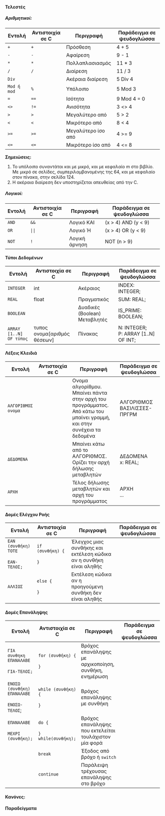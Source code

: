 

#### Τελεστές

##### Αριθμητικοί:

| **Εντολή**   | **Αντιστοιχία σε C**   | **Περιγραφή**      | **Παράδειγμα σε ψευδογλώσσα** |
| ------------ | ---------------------- | ------------------ | ----------------------------- |
| `+`          | `+`                    | Πρόσθεση           | 4 + 5                         |
| `-`          | `-`                    | Αφαίρεση           | 9 - 1                         |
| `*`          | `*`                    | Πολλαπλασιασμός    | 11 * 3                        |
| `/`          | `/`                    | Διαίρεση           | 11 / 3                        |
| `Div`        | ` `                    | Ακέραια διαίρεση   | 5 Div 4                       |
| `Mod ή mod`  | `%`                    | Υπόλοιπο           | 5 Mod 3                       |
| `=`          | `==`                   | Ισότητα            | 9 Mod 4 = 0                   |
| `<>`         | `!=`                   | Ανισότητα          | 3 <> 4                        |
| `>`          | `>`                    | Μεγαλύτερο από     | 5 > 2                         |
| `<`          | `<`                    | Μικρότερο από      | 8 < 4                         |
| `>=`         | `>=`                   | Μεγαλύτερο ίσο από | 4 >= 9                        |
| `<=`         | `<=`                   | Μικρότερο ίσο από  | 4 <= 8                        |

**Σημειώσεις:**
1. Το υπόλοιπο συναντάται και με μικρό, και με κεφαλαίο m στο βιβλίο. Με μικρό σε σελίδες, συμπεριλαμβανομένης της 64, και με κεφαλαίο στον πίνακα, στην σελίδα 124.
2. Η ακέραια διαίρεση δεν υποστηρίζεται απευθείας από την C.

##### Λογικοί:

| **Εντολή**   | **Αντιστοιχία σε C**   | **Περιγραφή** | **Παράδειγμα σε ψευδογλώσσα** |
| ------------ | ---------------------- | ------------- | ----------------------------- |
| `AND`        | `&&`                   | Λογικό ΚΑΙ    | (x > 4) AND (y < 9)           |
| `OR`         | `\|\|`                 | Λογικό Ή      | (x > 4) OR (y < 9)            |
| `NOT`        | `!`                    | Λογική άρνηση | NOT (n > 9)                   |

#### Τύποι Δεδομένων 

| **Εντολή**              | **Αντιστοιχία σε C**        | **Περιγραφή**                 | **Παράδειγμα σε ψευδογλώσσα**          |
| ----------------------- | --------------------------- | ----------------------------- | -------------------------------------- |
| `INTEGER`               | int                         | Ακέραιος                      | INDEX: INTEGER;                        |
| `REAL`                  | float                       | Πραγματικός                   | SUM: REAL;                             |
| `BOOLEAN`               |                             | Δυαδικές (Boolean) Μεταβλητές | IS_PRIME: BOOLEAN;                     |
| `ARRAY [1..N] OF τύπος` | τυπος ονομα[αριθμός θέσεων] | Πίνακας                       | N: INTEGER;<br>P: ARRAY [1..N] OF INT; |

#### Λέξεις Κλειδιά

| **Εντολή**         | **Αντιστοιχία σε C** | **Περιγραφή**                                                                                                             | **Παράδειγμα σε ψευδογλώσσα** |
| ------------------ | -------------------- | ------------------------------------------------------------------------------------------------------------------------- | ----------------------------- |
| `ΑΛΓΟΡΙΘΜΟΣ ονομα` |                      | Ονομα αλγορίθμου. Μπαίνει πάντα στην αρχή του προγράμματος.<br>Από κάτω του μπαίνει γραμμή, και στην συνέχεια τα δεδομένα | ΑΛΓΟΡΙΘΜΟΣ ΒΑΣΙΛΙΣΣΕΣ-ΠΡΓΡΜ   |
| `ΔΕΔΟΜΕΝΑ`         |                      | Μπαίνει κάτω από το ΑΛΓΟΡΙΘΜΟΣ. Ορίζει την αρχή δήλωσης μεταβλητών                                                        | ΔΕΔΟΜΕΝΑ<br>x: REAL;          |
| `ΑΡΧΗ`             |                      | Τέλος δήλωσης μεταβλητών και αρχή του προγράμματος                                                                        | ΑΡΧΗ<br>...                   |

#### Δομές Ελέγχου Ροής

| **Εντολή**                               | **Αντιστοιχία σε C**        | **Περιγραφή**                                                       | **Παράδειγμα σε ψευδογλώσσα** |
| ---------------------------------------- | --------------------------- | ------------------------------------------------------------------- | ----------------------------- |
| `ΕΑΝ (συνθήκη) ΤΟΤΕ`<br><br>`ΕΑΝ-ΤΕΛΟΣ;` | `if (συνθήκη) {`<br><br>`}` | Έλεγχος μιας συνθήκης και εκτέλεση κώδικα αν η συνθήκη είναι αληθής |                               |
| `ΑΛΛΙΩΣ`                                 | `else {`<br><br>`}`         | Εκτέλεση κώδικα αν η προηγούμενη συνθήκη δεν είναι αληθής           |                               |

#### Δομές Επανάληψης

| **Εντολή**                                        | **Αντιστοιχία σε C**                       | **Περιγραφή**                                         | **Παράδειγμα σε ψευδογλώσσα** |
| ------------------------------------------------- | ------------------------------------------ | ----------------------------------------------------- | ----------------------------- |
| `ΓΙΑ συνθηκη ΕΠΑΝΑΛΑΒΕ`<br><br>`ΓΙΑ-ΤΕΛΟΣ;`       | `for (συνθήκη) {`<br><br>`}`               | Βρόχος επανάληψης με αρχικοποίηση, συνθήκη, ενημέρωση |                               |
| `ΕΝΟΣΩ (συνθήκη) ΕΠΑΝΑΛΑΒΕ`<br><br>`ΕΝΟΣΩ-ΤΕΛΟΣ`; | `while (συνθήκη) {`<br><br>`}`             | Βρόχος επανάληψης με συνθήκη                          |                               |
| `ΕΠΑΝΑΛΑΒΕ`<br><br>`ΜΕΧΡΙ (συνθήκη);`             | `do {`<br><br>`}`<br>`while(συνθήκη);`     | Βρόχος επανάληψης που εκτελείται τουλάχιστον μία φορά |                               |
|                                                   | `break`                                    | Έξοδος από βρόχο ή `switch`                           |                               |
|                                                   | `continue`                                 | Παράλειψη τρέχουσας επανάληψης στο βρόχο              |                               |


#### Κανόνες:




#### Παραδείγματα

